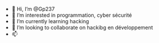 - 👋 Hi, I’m @Gp237
- 👀 I’m interested in programmation, cyber sécurité 
- 🌱 I’m currently learning hacking
- 💞️ I’m looking to collaborate on hackibg en développement 
- 📫 

<!---
Gp237/Gp237 is a ✨ special ✨ repository because its `README.md` (this file) appears on your GitHub profile.
You can click the Preview link to take a look at your changes.
--->
